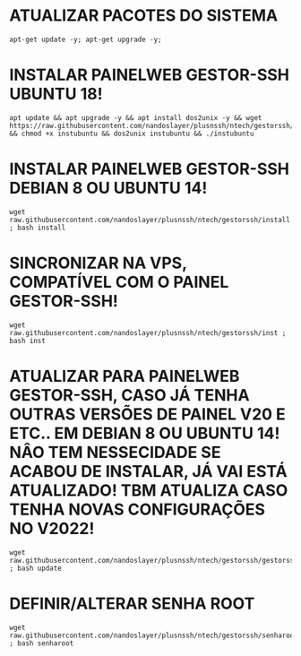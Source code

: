 # ATUALIZAR PACOTES DO SISTEMA
```
apt-get update -y; apt-get upgrade -y;
```

# INSTALAR PAINELWEB GESTOR-SSH UBUNTU 18! 
```
apt update && apt upgrade -y && apt install dos2unix -y && wget https://raw.githubusercontent.com/nandoslayer/plusnssh/ntech/gestorssh/instubuntu && chmod +x instubuntu && dos2unix instubuntu && ./instubuntu
```

# INSTALAR PAINELWEB GESTOR-SSH DEBIAN 8 OU UBUNTU 14! 
```
wget raw.githubusercontent.com/nandoslayer/plusnssh/ntech/gestorssh/install ; bash install
```

# SINCRONIZAR NA VPS, COMPATÍVEL COM O PAINEL GESTOR-SSH! 
```
wget raw.githubusercontent.com/nandoslayer/plusnssh/ntech/gestorssh/inst ; bash inst
```

# ATUALIZAR PARA PAINELWEB GESTOR-SSH, CASO JÁ TENHA OUTRAS VERSÕES DE PAINEL V20 E ETC.. EM DEBIAN 8 OU UBUNTU 14! NÂO TEM NESSECIDADE SE ACABOU DE INSTALAR, JÁ VAI ESTÁ ATUALIZADO! TBM ATUALIZA CASO TENHA NOVAS CONFIGURAÇÕES NO V2022!
```
wget raw.githubusercontent.com/nandoslayer/plusnssh/ntech/gestorssh/gestorssh/update ; bash update
```

# DEFINIR/ALTERAR SENHA ROOT
```
wget raw.githubusercontent.com/nandoslayer/plusnssh/ntech/gestorssh/senharoot ; bash senharoot
```
